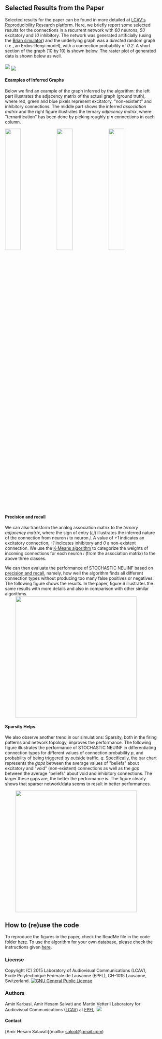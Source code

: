 ## Selected Results from the Paper
Selected results for the paper can be found in more detailed at [LCAV's Reproducibility Research platform](http://rr.epfl.ch/paper/KSV2015). Here, we briefly report some selected results for the connections in a recurrent network with *60* neurons, *50* excitatory and *10* inhibitory. The network was generated artificially (using the [Brian simulator](http://briansimulator.org/)) and the underlying graph was a *directed*
random graph (i.e., an Erdos-Renyi model), with a connection probability of *0.2*. A short section of the graph (10 by 10) is shown below. The raster plot of generated data is shown below as well.


<img src="https://raw.githubusercontent.com/saloot/NeuralNetworkTomography/master/Codes%20Used%20in%20Papers/InverseNeural/Paper%20Files/Selected%20Results/Actural_Graph.png/Actural_Graph.png" style="margin-bottom:5px;margin-top:5px;" >
<img src="https://raw.githubusercontent.com/saloot/NeuralNetworkTomography/master/Codes%20Used%20in%20Papers/InverseNeural/Paper%20Files/Selected%20Results/Raster_Plot.png" style="margin-bottom:0px;">


#### Examples of Inferred Graphs
Below we find an example of the graph inferred by the algorithm: the left part illustrates the adjacency matrix of the actual graph (ground truth), where red, green and blue pixels represent excitatory, "non-existent" and inhibitory connections. The middle part shows the inferred *association matrix* and the right figure illustrates the ternary *adjacency matrix*, where "ternarification" has been done by picking roughly *p  n* connections in each column.

<img src="https://raw.githubusercontent.com/saloot/NeuralNetworkTomography/master/Codes%20Used%20in%20Papers/InverseNeural/Paper%20Files/Selected%20Results/Actual_Matrix.png" style="width:32%;float:left;" >

<img src="https://raw.githubusercontent.com/saloot/NeuralNetworkTomography/master/Codes%20Used%20in%20Papers/InverseNeural/Paper%20Files/Selected%20Results/Association_Matrix.png" style="width:32%;float:left;margin-left:10px;" >

<img src="https://raw.githubusercontent.com/saloot/NeuralNetworkTomography/master/Codes%20Used%20in%20Papers/InverseNeural/Paper%20Files/Selected%20Results/Adjacency_Matrix.png" style="width:32%;float:left;margin-left:10px;" >

<div style="clear:both;">
</div>



#### Precision and recall
We can also transform the analog association matrix to the *ternary adjacency matrix*, where the sign of entry (*i*,*j*) illustrates the inferred nature of the connection from neuron *i* to neuron *j*. A value of *+1* indicates an excitatory connection, *-1* indicates inhibitory and *0* a non-existent connection. We use the [K-Means algorithm](https://en.wikipedia.org/wiki/K-means_clustering) to categorize the weights of incoming connections for each neuron *i* (from the association matrix) to the above three classes. 

We can then evaluate the performance of STOCHASTIC NEUINF based on [precision and recall](https://en.wikipedia.org/wiki/Precision_and_recall), namely, how well the algorithm finds all different connection types without producing too many false positives or negatives. The following figure shows the results. In the paper, figure 6 illustrates the same results with more details and also in comparison with other similar algorithms.
<img src="https://raw.githubusercontent.com/saloot/NeuralNetworkTomography/master/Codes%20Used%20in%20Papers/InverseNeural/Paper%20Files/Selected%20Results/Recurrent_Prec_Reca.png" style="height:400px;margin-left:7%;">

#### Sparsity Helps
We also observe another trend in our simulations: Sparsity, both in the firing patterns and network topology, improves the performance. The following figure illustrates the performance of STOCHASTIC NEUINF in differentiating connection types for different values of connection probability *p*, and probability of being triggered by outside traffic, *q*. Specifically, the bar chart represents the *gaps* between the average values of "beliefs" about excitatory and "void" (non-existent) connections as well as the *gap* between the average "beliefs" about void and inhibitory connections. The larger these gaps are, the better the performance is. The figure clearly shows that sparser network/data seems to result in better performances.

<img src="https://raw.githubusercontent.com/saloot/NeuralNetworkTomography/master/Codes%20Used%20in%20Papers/InverseNeural/Paper%20Files/Selected%20Results/Recurrent_Effect_Sparsity.png" style="height:400px;margin-left:7%;">



## How to (re)use the code
To reproduce the figures in the paper, check the ReadMe file in the code folder [here](https://github.com/saloot/NeuralNetworkTomography/blob/master/Codes%20Used%20in%20Papers/InverseNeural/Simulation%20Code/README.md).
To use the algorithm for your own database, please check the instructions given [here](https://github.com/saloot/NeuralNetworkTomography/tree/master/Network%20Tomography%20Toolbox).

### License
Copyright (C) 2015 Laboratory of Audiovisual Communications (LCAV),
Ecole Polytechnique Federale de Lausanne (EPFL),
CH-1015 Lausanne, Switzerland.
<a rel="license" href="https://en.wikipedia.org/wiki/GNU_General_Public_License"><img alt="GNU General Public License" style="border-width:0" src="http://rr.epfl.ch/img/GNU.png" /></a><br />


### Authors
Amin Karbasi, Amir Hesam Salvati and Martin Vetterli
Laboratory for Audiovisual Communications ([LCAV](http://lcav.epfl.ch)) at 
[EPFL](http://www.epfl.ch).
<img src="http://lcav.epfl.ch/files/content/sites/lcav/files/images/Home/LCAV_anim_200.gif">


#### Contact
[Amir Hesam Salavati](mailto: saloot@gmail.com) <br>

